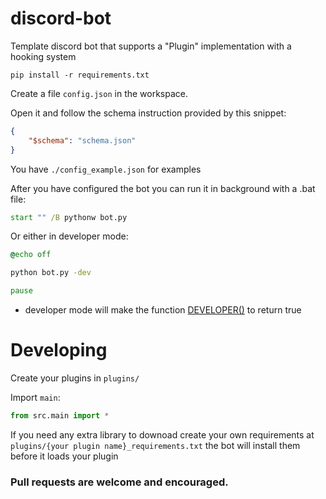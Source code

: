 # discord-bot

Template discord bot that supports a "Plugin" implementation with a hooking system

```
pip install -r requirements.txt
```

Create a file ``config.json`` in the workspace.

Open it and follow the schema instruction provided by this snippet:
```json
{
    "$schema": "schema.json"
}
```
You have ``./config_example.json`` for examples

After you have configured the bot you can run it in background with a .bat file:
```bat
start "" /B pythonw bot.py
```

Or either in developer mode:
```bat
@echo off

python bot.py -dev

pause
```
- developer mode will make the function [DEVELOPER()](src/constdef.py#L25) to return true

# Developing

Create your plugins in ``plugins/``

Import ``main``:
```python
from src.main import *
```

If you need any extra library to downoad create your own requirements at ``plugins/{your plugin name}_requirements.txt`` the bot will install them before it loads your plugin

### Pull requests are welcome and encouraged.
